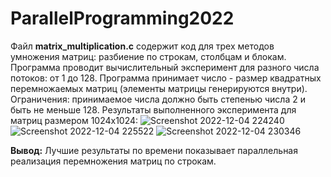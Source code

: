 # ParallelProgramming2022
Файл **matrix_multiplication.c** содержит код для трех методов умножения матриц: разбиение по строкам, столбцам и блокам. Программа проводит вычислительный эксперимент для разного числа потоков: от 1 до 128. Программа принимает число - размер квадратных перемножаемых матриц (элементы матрицы генерируются внутри). Ограничения: принимаемое числа должно быть степенью числа 2 и быть не меньше 128.
Результаты выполненного эксперимента для матриц размером 1024x1024:
![Screenshot 2022-12-04 224240](https://user-images.githubusercontent.com/71218745/205511830-4bbe3dc7-0ad4-46c9-a1b5-a20701458a8e.png)
![Screenshot 2022-12-04 225522](https://user-images.githubusercontent.com/71218745/205512469-b2a863fe-4268-4479-b77a-6ec2628e4cc2.png)
![Screenshot 2022-12-04 230346](https://user-images.githubusercontent.com/71218745/205512844-10bc2d73-f088-40f6-816a-fd2af37b28ce.png)


**Вывод:** Лучшие результаты по времени показывает параллельная реализация перемножения матриц по строкам. 

